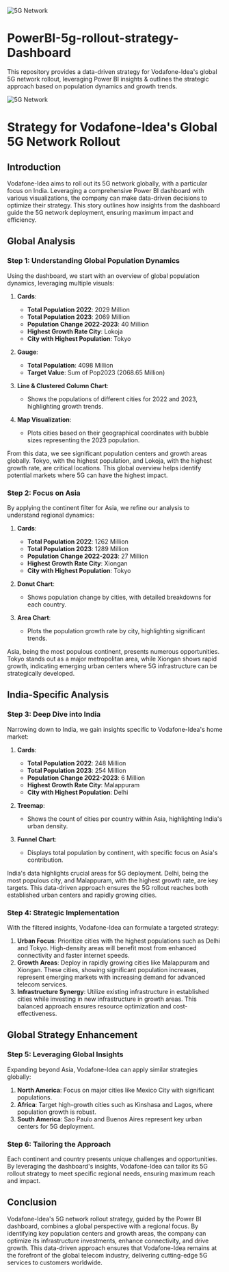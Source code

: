 ![5G Network](https://media.giphy.com/media/l4FGuhL4U2WyjdkaY/giphy.gif)
# PowerBI-5g-rollout-strategy-Dashboard
This repository provides a data-driven strategy for Vodafone-Idea's global 5G network rollout, leveraging Power BI insights &amp; outlines the strategic approach based on population dynamics and growth trends.

![5G Network](https://media.giphy.com/media/l4FGuhL4U2WyjdkaY/giphy.gif)

# Strategy for Vodafone-Idea's Global 5G Network Rollout

## Introduction

Vodafone-Idea aims to roll out its 5G network globally, with a particular focus on India. Leveraging a comprehensive Power BI dashboard with various visualizations, the company can make data-driven decisions to optimize their strategy. This story outlines how insights from the dashboard guide the 5G network deployment, ensuring maximum impact and efficiency.

## Global Analysis

### Step 1: Understanding Global Population Dynamics

Using the dashboard, we start with an overview of global population dynamics, leveraging multiple visuals:

1. **Cards**:
   - **Total Population 2022**: 2029 Million
   - **Total Population 2023**: 2069 Million
   - **Population Change 2022-2023**: 40 Million
   - **Highest Growth Rate City**: Lokoja
   - **City with Highest Population**: Tokyo

2. **Gauge**:
   - **Total Population**: 4098 Million
   - **Target Value**: Sum of Pop2023 (2068.65 Million)

3. **Line & Clustered Column Chart**:
   - Shows the populations of different cities for 2022 and 2023, highlighting growth trends.

4. **Map Visualization**:
   - Plots cities based on their geographical coordinates with bubble sizes representing the 2023 population.

From this data, we see significant population centers and growth areas globally. Tokyo, with the highest population, and Lokoja, with the highest growth rate, are critical locations. This global overview helps identify potential markets where 5G can have the highest impact.

### Step 2: Focus on Asia

By applying the continent filter for Asia, we refine our analysis to understand regional dynamics:

1. **Cards**:
   - **Total Population 2022**: 1262 Million
   - **Total Population 2023**: 1289 Million
   - **Population Change 2022-2023**: 27 Million
   - **Highest Growth Rate City**: Xiongan
   - **City with Highest Population**: Tokyo

2. **Donut Chart**:
   - Shows population change by cities, with detailed breakdowns for each country.

3. **Area Chart**:
   - Plots the population growth rate by city, highlighting significant trends.

Asia, being the most populous continent, presents numerous opportunities. Tokyo stands out as a major metropolitan area, while Xiongan shows rapid growth, indicating emerging urban centers where 5G infrastructure can be strategically developed.

## India-Specific Analysis

### Step 3: Deep Dive into India

Narrowing down to India, we gain insights specific to Vodafone-Idea's home market:

1. **Cards**:
   - **Total Population 2022**: 248 Million
   - **Total Population 2023**: 254 Million
   - **Population Change 2022-2023**: 6 Million
   - **Highest Growth Rate City**: Malappuram
   - **City with Highest Population**: Delhi

2. **Treemap**:
   - Shows the count of cities per country within Asia, highlighting India's urban density.

3. **Funnel Chart**:
   - Displays total population by continent, with specific focus on Asia's contribution.

India's data highlights crucial areas for 5G deployment. Delhi, being the most populous city, and Malappuram, with the highest growth rate, are key targets. This data-driven approach ensures the 5G rollout reaches both established urban centers and rapidly growing cities.

### Step 4: Strategic Implementation

With the filtered insights, Vodafone-Idea can formulate a targeted strategy:

1. **Urban Focus**: Prioritize cities with the highest populations such as Delhi and Tokyo. High-density areas will benefit most from enhanced connectivity and faster internet speeds.
2. **Growth Areas**: Deploy in rapidly growing cities like Malappuram and Xiongan. These cities, showing significant population increases, represent emerging markets with increasing demand for advanced telecom services.
3. **Infrastructure Synergy**: Utilize existing infrastructure in established cities while investing in new infrastructure in growth areas. This balanced approach ensures resource optimization and cost-effectiveness.

## Global Strategy Enhancement

### Step 5: Leveraging Global Insights

Expanding beyond Asia, Vodafone-Idea can apply similar strategies globally:

1. **North America**: Focus on major cities like Mexico City with significant populations.
2. **Africa**: Target high-growth cities such as Kinshasa and Lagos, where population growth is robust.
3. **South America**: Sao Paulo and Buenos Aires represent key urban centers for 5G deployment.

### Step 6: Tailoring the Approach

Each continent and country presents unique challenges and opportunities. By leveraging the dashboard's insights, Vodafone-Idea can tailor its 5G rollout strategy to meet specific regional needs, ensuring maximum reach and impact.

## Conclusion

Vodafone-Idea's 5G network rollout strategy, guided by the Power BI dashboard, combines a global perspective with a regional focus. By identifying key population centers and growth areas, the company can optimize its infrastructure investments, enhance connectivity, and drive growth. This data-driven approach ensures that Vodafone-Idea remains at the forefront of the global telecom industry, delivering cutting-edge 5G services to customers worldwide.
